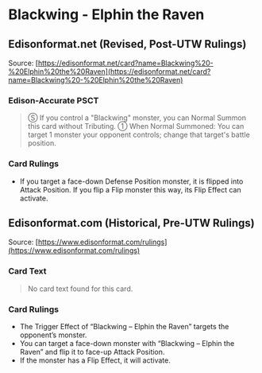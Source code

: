 # Blackwing - Elphin the Raven

## Edisonformat.net (Revised, Post-UTW Rulings)

Source: [https://edisonformat.net/card?name=Blackwing%20-%20Elphin%20the%20Raven](https://edisonformat.net/card?name=Blackwing%20-%20Elphin%20the%20Raven)

### Edison-Accurate PSCT

> Ⓢ If you control a "Blackwing" monster, you can Normal Summon this card without Tributing.
> ① When Normal Summoned: You can target 1 monster your opponent controls; change that target's battle position.

### Card Rulings

*   If you target a face-down Defense Position monster, it is flipped into Attack Position.
If you flip a Flip monster this way, its Flip Effect can activate.


## Edisonformat.com (Historical, Pre-UTW Rulings)

Source: [https://www.edisonformat.com/rulings](https://www.edisonformat.com/rulings)

### Card Text

> No card text found for this card.

### Card Rulings

*   The Trigger Effect of “Blackwing – Elphin the Raven” targets the opponent’s monster.
*   You can target a face-down monster with “Blackwing – Elphin the Raven” and flip it to face-up Attack Position.
*   If the monster has a Flip Effect, it will activate.


